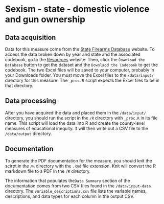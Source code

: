 # Sexism - state - domestic violence and gun ownership
## Data acquisition
Data for this measure come from the [State Firearms Database](https://www.statefirearmlaws.org/) website. To access the data  broken down by year and state and the associated codebook, go to the [Resources](https://www.statefirearmlaws.org/resources) website. Then, click the `Download the Database` button to get the dataset and the `Downlaod the Codebook` to get the codebook. The two Excel files will be saved to your computer, probably in your Downloads folder. You must move the Excel files to the `/data/input/` directory for this measure. The `_proc.R` script expects the Excel files to be in that directory. 

## Data processing
After you have acquired the data and placed them in the `/data/input/` directory, you should run the script in the `/R` directory with `_proc.R` in its file name. This script will load the data into R and create the county-level measures of educational inequity. It will then write out a CSV file to the `/data/output` directory. 

## Documentation
To generate the PDF documentation for the measure, you should knit the scirpt in the `/R` directory with the `.Rmd` file extension. Knit will convert the R markdown file to a PDF in the `/R` directory. 

The information that populates the`Data Summary` section of the documentation comes from two CSV files found in the `/data/input-data` directory. The `variable_descriptions.csv` file lists the variable names, descriptions, and data types for each column in the output CSV. 